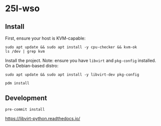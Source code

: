 # 25l-wso

## Install

First, ensure your host is KVM-capable:

```shell
sudo apt update && sudo apt install -y cpu-checker && kvm-ok
ls /dev | grep kvm
```

Install the project. Note: ensure you have `libvirt` and `pkg-config` installed. On a Debian-based distro:

```shell
sudo apt update && sudo apt install -y libvirt-dev pkg-config
```

```shell
pdm install
```

## Development

```shell
pre-commit install
```

https://libvirt-python.readthedocs.io/
